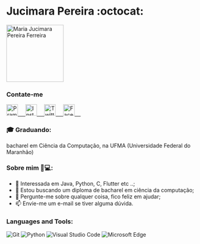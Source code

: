 # Jucimara Pereira :octocat:

<img src = "https://github.com/maricimara98/maricimara98/blob/main/personalizacao/apresentacao.jpg" width="150" title="Maria Jucimara Pereira Ferreira">

<div align="rigth">
  <h3 align="rigth">Contate-me</h3> 
</div>
<p align="rigth">
 <a href="https://www.linkedin.com/in/maricimara98/" target="blank">
  <img align="rigth" alt="Pramod's LinkedIn" width="30px" src="https://www.vectorlogo.zone/logos/linkedin/linkedin-icon.svg" /> &nbsp; &nbsp;
 </a>
 <a href="https://www.instagram.com/maricimara98/" target="blank">
  <img align="rigth" alt="Instagram" width="30px" src="https://www.vectorlogo.zone/logos/instagram/instagram-icon.svg" /> &nbsp; &nbsp;
 </a>
 <a href="https://twitter.com/maricimara98" target="blank">
  <img align="rigth" alt="Twitter" width="30px" src="https://www.vectorlogo.zone/logos/twitter/twitter-official.svg" /> &nbsp; &nbsp;
 </a>
  <a href="https://facebook.com/maricimara98" target="blank">
  <img align="rigth" alt="Facebook" width="30px" src="https://www.vectorlogo.zone/logos/facebook/facebook-official.svg" /> &nbsp; &nbsp;
 </a>
  
### :mortar_board: Graduando:
bacharel em Ciência da Computação, na UFMA (Universidade Federal do Maranhão)

### Sobre mim :woman:💻:

- 🤔 Interessada em Java, Python, C, Flutter etc ..;
- :construction: Estou buscando um diploma de bacharel em ciência da computação;
- :speech_balloon: Pergunte-me sobre qualquer coisa, fico feliz em ajudar;
- :mailbox: Envie-me um e-mail se tiver alguma dúvida.

### Languages and Tools:

![Git](https://img.shields.io/badge/Git-F05032?style=flat-square&logo=Git&logoColor=white)
![Python](https://img.shields.io/badge/Python-3776AB?style=flat-square&logo=Python&logoColor=white)
![Visual Studio Code](https://img.shields.io/badge/Visual_Studio_Code-007ACC?style=flat-square&logo=Visual-Studio-Code&logoColor=white)
![Microsoft Edge](https://img.shields.io/badge/Microsoft_Edge-0078D7?style=flat-square&logo=Microsoft-Edge&logoColor=white)
